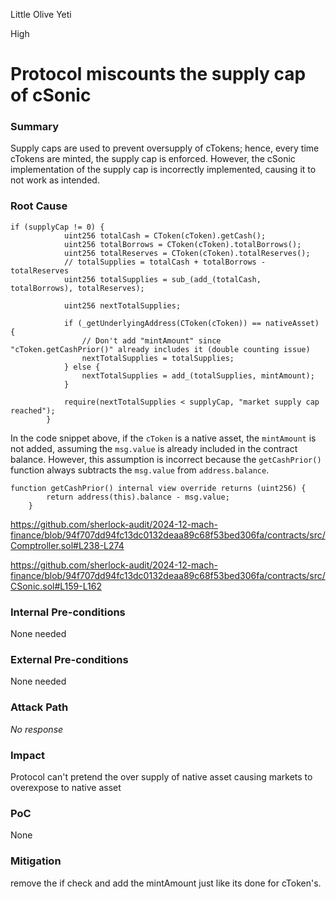 Little Olive Yeti

High

# Protocol miscounts the supply cap of cSonic

### Summary

Supply caps are used to prevent oversupply of cTokens; hence, every time cTokens are minted, the supply cap is enforced. However, the cSonic implementation of the supply cap is incorrectly implemented, causing it to not work as intended.

### Root Cause

```solidity
if (supplyCap != 0) {
            uint256 totalCash = CToken(cToken).getCash();
            uint256 totalBorrows = CToken(cToken).totalBorrows();
            uint256 totalReserves = CToken(cToken).totalReserves();
            // totalSupplies = totalCash + totalBorrows - totalReserves
            uint256 totalSupplies = sub_(add_(totalCash, totalBorrows), totalReserves);

            uint256 nextTotalSupplies;

            if (_getUnderlyingAddress(CToken(cToken)) == nativeAsset) {
                // Don't add "mintAmount" since "cToken.getCashPrior()" already includes it (double counting issue)
                nextTotalSupplies = totalSupplies;
            } else {
                nextTotalSupplies = add_(totalSupplies, mintAmount);
            }

            require(nextTotalSupplies < supplyCap, "market supply cap reached");
        }
```

In the code snippet above, if the `cToken` is a native asset, the `mintAmount` is not added, assuming the `msg.value` is already included in the contract balance. However, this assumption is incorrect because the `getCashPrior()` function always subtracts the `msg.value` from `address.balance`.  

```solidity
function getCashPrior() internal view override returns (uint256) {
        return address(this).balance - msg.value;
    }
```
https://github.com/sherlock-audit/2024-12-mach-finance/blob/94f707dd94fc13dc0132deaa89c68f53bed306fa/contracts/src/Comptroller.sol#L238-L274

https://github.com/sherlock-audit/2024-12-mach-finance/blob/94f707dd94fc13dc0132deaa89c68f53bed306fa/contracts/src/CSonic.sol#L159-L162
### Internal Pre-conditions

None needed

### External Pre-conditions

None needed

### Attack Path

_No response_

### Impact

Protocol can't pretend the over supply of native asset causing markets to overexpose to native asset

### PoC

None

### Mitigation

remove the if check and add the mintAmount just like its done for cToken's.